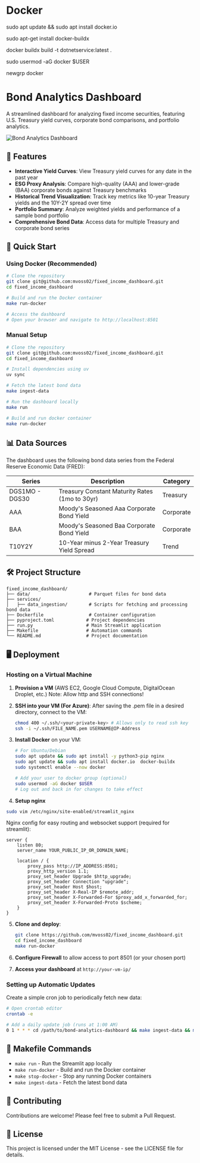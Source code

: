 # Docker

sudo apt update && sudo apt install docker.io

sudo apt-get install docker-buildx

docker buildx build -t dotnetservice:latest .

sudo usermod -aG docker $USER

newgrp docker

# Bond Analytics Dashboard

A streamlined dashboard for analyzing fixed income securities, featuring U.S. Treasury yield curves, corporate bond comparisons, and portfolio analytics.

![Bond Analytics Dashboard](https://github.com/yourusername/bond-analytics-dashboard/raw/main/docs/images/dashboard-preview.png)

## 🌟 Features

- **Interactive Yield Curves**: View Treasury yield curves for any date in the past year
- **ESG Proxy Analysis**: Compare high-quality (AAA) and lower-grade (BAA) corporate bonds against Treasury benchmarks
- **Historical Trend Visualization**: Track key metrics like 10-year Treasury yields and the 10Y-2Y spread over time
- **Portfolio Summary**: Analyze weighted yields and performance of a sample bond portfolio
- **Comprehensive Bond Data**: Access data for multiple Treasury and corporate bond series

## 🚀 Quick Start

### Using Docker (Recommended)

```bash
# Clone the repository
git clone git@github.com:mvoss02/fixed_income_dashboard.git
cd fixed_income_dashboard

# Build and run the Docker container
make run-docker

# Access the dashboard
# Open your browser and navigate to http://localhost:8501
```

### Manual Setup

```bash
# Clone the repository
git clone git@github.com:mvoss02/fixed_income_dashboard.git
cd fixed_income_dashboard

# Install dependencies using uv
uv sync

# Fetch the latest bond data
make ingest-data

# Run the dashboard locally
make run

# Build and run docker container
make run-docker
```

## 📊 Data Sources

The dashboard uses the following bond data series from the Federal Reserve Economic Data (FRED):

| Series         | Description                                    | Category  |
| -------------- | ---------------------------------------------- | --------- |
| DGS1MO - DGS30 | Treasury Constant Maturity Rates (1mo to 30yr) | Treasury  |
| AAA            | Moody's Seasoned Aaa Corporate Bond Yield      | Corporate |
| BAA            | Moody's Seasoned Baa Corporate Bond Yield      | Corporate |
| T10Y2Y         | 10-Year minus 2-Year Treasury Yield Spread     | Trend     |

## 🛠️ Project Structure

```
fixed_income_dashboard/
├── data/                      # Parquet files for bond data
├── services/
│   ├── data_ingestion/        # Scripts for fetching and processing bond data
├── Dockerfile                 # Container configuration
├── pyproject.toml            # Project dependencies
├── run.py                    # Main Streamlit application
├── Makefile                  # Automation commands
└── README.md                 # Project documentation
```

## 🖥️ Deployment

### Hosting on a Virtual Machine

1. **Provision a VM** (AWS EC2, Google Cloud Compute, DigitalOcean Droplet, etc.)
   Note: Allow http and SSH connections!

2. **SSH into your VM (For Azure)**:
   After saving the .pem file in a desired directory, connect to the VM:

   ```bash
   chmod 400 ~/.ssh/<your-private-key> # Allows only to read ssh key
   ssh -i ~/.ssh/FILE_NAME.pem USERNAME@IP-Address
   ```

3. **Install Docker** on your VM:

   ```bash
   # For Ubuntu/Debian
   sudo apt update && sudo apt install -y python3-pip nginx
   sudo apt update && sudo apt install docker.io  docker-buildx
   sudo systemctl enable --now docker

   # Add your user to docker group (optional)
   sudo usermod -aG docker $USER
   # Log out and back in for changes to take effect
   ```

4. **Setup nginx**

```bash
sudo vim /etc/nginx/site-enabled/streamlit_nginx
```

Nginx config for easy routing and websocket support (required for streamlit):

```
server {
    listen 80;
    server_name YOUR_PUBLIC_IP_OR_DOMAIN_NAME;

    location / {
        proxy_pass http://IP_ADDRESS:8501;
        proxy_http_version 1.1;
        proxy_set_header Upgrade $http_upgrade;
        proxy_set_header Connection "upgrade";
        proxy_set_header Host $host;
        proxy_set_header X-Real-IP $remote_addr;
        proxy_set_header X-Forwarded-For $proxy_add_x_forwarded_for;
        proxy_set_header X-Forwarded-Proto $scheme;
    }
}
```

5. **Clone and deploy**:

   ```bash
   git clone https://github.com/mvoss02/fixed_income_dashboard.git
   cd fixed_income_dashboard
   make run-docker
   ```

6. **Configure Firewall** to allow access to port 8501 (or your chosen port)

7. **Access your dashboard** at `http://your-vm-ip/`

### Setting up Automatic Updates

Create a simple cron job to periodically fetch new data:

```bash
# Open crontab editor
crontab -e

# Add a daily update job (runs at 1:00 AM)
0 1 * * * cd /path/to/bond-analytics-dashboard && make ingest-data && make stop-docker && make run-docker
```

## 📝 Makefile Commands

- `make run` - Run the Streamlit app locally
- `make run-docker` - Build and run the Docker container
- `make stop-docker` - Stop any running Docker containers
- `make ingest-data` - Fetch the latest bond data

## 🤝 Contributing

Contributions are welcome! Please feel free to submit a Pull Request.

## 📄 License

This project is licensed under the MIT License - see the LICENSE file for details.
